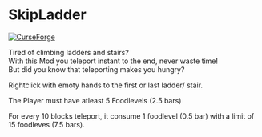 # SkipLadder
[![CurseForge](http://cf.way2muchnoise.eu/full_skip-ladders_downloads.svg)](https://www.curseforge.com/minecraft/mc-mods/skip-ladders)   
  
Tired of climbing ladders and stairs?  
With this Mod you teleport instant to the end, never waste time!  
But did you know that teleporting makes you hungry?  
  
Rightclick with emoty hands to the first or last ladder/ stair.  
  
The Player must have atleast 5 Foodlevels (2.5 bars)  
  
For every 10 blocks teleport, it consume 1 foodlevel (0.5 bar) with a limit of 15 foodleves (7.5 bars).  
